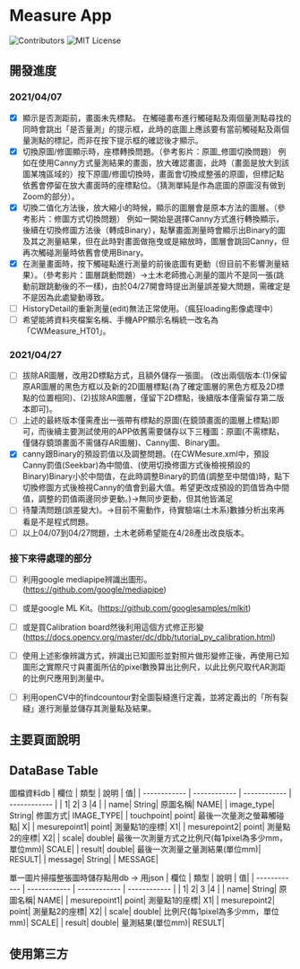 # Measure App

![Contributors][contributors-shield]
![MIT License][license-shield]

## 開發進度

### 2021/04/07 
- [x] 顯示是否測距前，畫面未先標點。
在觸碰畫布進行觸碰點及兩個量測點尋找的同時會跳出「是否量測」的提示框，此時的底圖上應該要有當前觸碰點及兩個量測點的標記，而非在按下提示框的確認後才顯示。
- [x] 切換原圖/修圖顯示時，座標轉換問題。（參考影片：原圖_修圖切換問題）
例如在使用Canny方式量測結果的畫面，放大確認畫面，此時（畫面是放大到該圖某塊區域的）按下原圖/修圖切換時，畫面會切換成整張的原圖，但標記點依舊會停留在放大畫面時的座標點位。（猜測單純是作為底圖的原圖沒有做到Zoom的部分）。
- [x] 切換二值化方法後，放大縮小的時候，顯示的圖層會是原本方法的圖層。（參考影片：修圖方式切換問題）
例如一開始是選擇Canny方式進行轉換顯示，後續在切換修圖方法後（轉成Binary），點擊畫面測量時會顯示出Binary的圖及其之測量結果，但在此時對畫面做拖曳或是縮放時，圖層會跳回Canny，但再次觸碰測量時依舊會使用Binary。
- [x] 在測量畫面時，按下觸碰點進行測量的前後底圖有更動（但目前不影響測量結果）。（參考影片：圖層跳動問題）->土木老師擔心測量的圖片不是同一張(跳動前跟跳動後的不一樣)，由於04/27開會時提出測量誤差變大問題，需確定是不是因為此處變動導致。
- [ ] HistoryDetail的重新測量(edit)無法正常使用。（瘋狂loading影像處理中）
- [ ] 希望能將資料夾檔案名稱、手機APP顯示名稱統一改名為「CWMeasure_HT01」。

### 2021/04/27 
- [ ] 拔除AR圖層，改用2D標點方式，且額外儲存一張圖。
      (改出兩個版本:(1)保留原AR圖層的黑色方框以及新的2D圖層標點(為了確定圖層的黑色方框及2D標點的位置相同)、(2)拔除AR圖層，僅留下2D標點，後續版本僅需留存第二版本即可)。
- [ ] 上述的最終版本僅需產出一張帶有標點的原圖(在鏡頭畫面的圖層上標點)即可，而後續主要測試使用的APP依舊需要儲存以下三種圖：原圖(不需標點，僅儲存鏡頭畫面不需儲存AR圖層)、Canny圖、Binary圖。
- [x] canny跟Binary的預設罰值以及調整問題。(在CWMesure.xml中，預設Canny罰值(Seekbar)為中間值、(使用切換修圖方式後檢視預設的Binary)Binary小於中間值，在此時調整Binary的罰值(調整至中間值)時，點下切換修圖方式後檢視Canny的值會到最大值。希望更改成預設的罰值皆為中間值，調整的罰值兩邊同步更動。)->無同步更動，但其他皆滿足
- [ ] 待釐清問題(誤差變大)。->目前不需動作，待實驗端(土木系)數據分析出來再看是不是程式問題。
- [ ] 以上04/07到04/27問題，土木老師希望能在4/28產出改良版本。

### 接下來得處理的部分
- [ ] 利用google mediapipe辨識出圖形。(https://github.com/google/mediapipe)
- [ ] 或是google ML Kit。(https://github.com/googlesamples/mlkit)
- [ ] 或是買Calibration board然後利用這個方式修正形變(https://docs.opencv.org/master/dc/dbb/tutorial_py_calibration.html)
- [ ] 使用上述影像辨識方式，辨識出已知圖形並對照片做形變修正後，再使用已知圖形之實際尺寸與畫面所佔的pixel數換算出比例尺，以此比例尺取代AR測距的比例尺應用到測量中。
- [ ] 利用openCV中的findcountour對全圖裂縫進行定義，並將定義出的「所有裂縫」進行測量並儲存其測量點及結果。


## 主要頁面說明



## DataBase Table

圖檔資料db
|  欄位 | 類型  | 說明  | 值|
| ------------ | ------------ | ------------ | ------------ |
|   1|   2| 3  |4 |
|   name|   String|   原圖名稱| NAME|
|   image_type|   String|   修圖方式| IMAGE_TYPE|
|   touchpoint|   point|   最後一次量測之螢幕觸碰點| X|
|   mesurepoint1|   point|   測量點1的座標| X1|
|   mesurepoint2|   point|   測量點2的座標| X2|
|   scale|   double|   最後一次測量方式之比例尺(每1pixel為多少mm，單位mm)| SCALE|
|   result|   double|   最後一次測量之量測結果(單位mm)| RESULT|
|   message|   String|   | MESSAGE|

單一圖片掃描整張圖時儲存點用db -> 用json
|  欄位 | 類型  | 說明  | 值|
| ------------ | ------------ | ------------ | ------------ |
|   1|   2| 3  |4 |
|   name|   String|   原圖名稱| NAME|
|   mesurepoint1|   point|   測量點1的座標| X1|
|   mesurepoint2|   point|   測量點2的座標| X2|
|   scale|   double|   比例尺(每1pixel為多少mm，單位mm)| SCALE|
|   result|   double|   量測結果(單位mm)| RESULT|

## 使用第三方


<!-- MARKDOWN LINKS & IMAGES -->
<!-- https://www.markdownguide.org/basic-syntax/#reference-style-links -->
[contributors-shield]: https://img.shields.io/badge/Contributors-2-green?style=for-the-badge
[issues-shield]: https://img.shields.io/github/issues/othneildrew/Best-README-Template.svg?style=for-the-badge
[license-shield]: https://img.shields.io/badge/license-MIT-blue?style=for-the-badge
 
